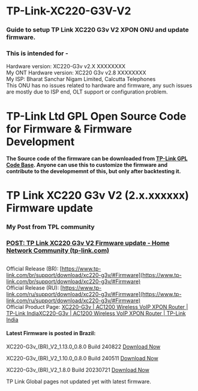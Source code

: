 # TP-Link-XC220-G3V-V2
### Guide to setup TP Link XC220 G3v V2 XPON ONU and update firmware.
### This is intended for -
Hardware version: XC220-G3v v2.X XXXXXXXX  
My ONT Hardware version: XC220 G3v v2.8 XXXXXXXX  
My ISP: Bharat Sanchar Nigam Limited, Calcutta Telephones  
This ONU has no issues related to hardware and firmware, any such issues are mostly due to ISP end, OLT support or configuration problem.  

# TP-Link Ltd GPL Open Source Code for Firmware & Firmware Development  
#### The Source code of the firmware can be downloaded from [TP-Link GPL Code Base](https://www.tp-link.com/br/support/gpl-code/). Anyone can use this to customize the firmware and contribute to the developmemnt of this, but only after backtesting it.  

# TP Link XC220 G3v V2 (2.x.xxxxxx) Firmware update  

### My Post from TPL community  
### [POST: TP Link XC220 G3v V2 Firmware update - Home Network Community (tp-link.com)](https://community.tp-link.com/en/home/forum/topic/653980)  

<!--
POST: TP Link XC220 G3v V2 Firmware update - Home Network Community (tp-link.com)
-->
##
Official Release (BR): [https://www.tp-link.com/br/support/download/xc220-g3v/#Firmware](https://www.tp-link.com/br/support/download/xc220-g3v/#Firmware)  
Official Release (RU): [https://www.tp-link.com/ru/support/download/xc220-g3v/#Firmware](https://www.tp-link.com/ru/support/download/xc220-g3v/#Firmware)  
Official Product Page: [XC220-G3v | AC1200 Wireless VoIP XPON Router | TP-Link IndiaXC220-G3v | AC1200 Wireless VoIP XPON Router | TP-Link India](https://www.tp-link.com/in/service-provider/gpon/xc220-g3v/)  

#### Latest Firmware is posted in Brazil:  

XC220-G3v_(BR)_V2_1.13.0_0.8.0 Build 240822 [Download Now](https://static.tp-link.com/upload/firmware/2024/202409/20240918/XC220-G3vv2_1.13.0_0.8.0_UP_BOOT(240822).rar)  

XC220-G3v_(BR)_V2_1.10.0_0.8.0 Build 240511 [Download Now](https://static.tp-link.com/upload/firmware/2024/202405/20240516/XC220-G3vv2_1.10.0_0.8.0_UP_BOOT(240511)_2024-05-13_10.10.44.rar)  

XC220-G3v_(BR)_V2_1.8.0 Build 20230721 [Download Now](https://static.tp-link.com/upload/firmware/2024/202401/20240122/XC220-G3vv2_1.8.0_0.8.0_UP_BOOT(230720)_2023-07-21_08.54.51.rar)  
 
TP Link Global pages not updated yet with latest firmware.
